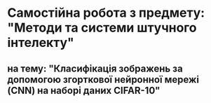 
# Самостійна робота з предмету: "Методи та системи штучного інтелекту"
## на тему: "Класифікація зображень за допомогою згорткової нейронної мережі (CNN) на наборі даних CIFAR-10"
